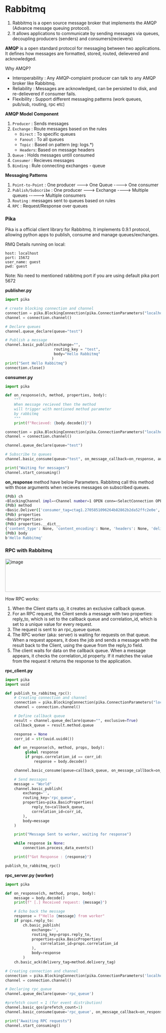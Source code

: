 # Rabbitmq
1. Rabbitmq is a open source message broker that implements the AMQP (Advance message queuing protocol).
2. It allows applications to communicate by sending messages via queues, decoupling producers (senders) and consumers(recievers)


**AMQP** is a open standard protocol for messaging between two applications. It defines how messages
are formatted, stored, routed, delievered and acknowledged.

Why AMQP?
- Interoperability : Any AMQP-complaint producer can talk to any AMQP broker like Rabbitmq.
- Reliability : Messages are acknowledged, can be persisted to disk, and re-delievered if consumer fails.
- Flexibility : Support different messaging patterns (work queues, pub/sub, routing, rpc etc)


 **AMQP Model Component**
 1. `Producer` : Sends messages
 2. `Exchange` : Route messages based on the rules
    - `Direct` : To specific queues
    - `Fanout` : To all queues
    - `Topic` : Based on pattern (eg: logs.*)
    - `Headers`: Based on message headers
  3. `Queue` : Holds messages untill consumed
  4. `Consumer` : Recieves messages
  5. `Binding` :  Rule connecting exchanges - queue

**Messaging Patterns**
1. `Point-to-Point` : One producer ---> One Queue ----> One consumer
2. `Publish/Subscribe` : One producer ---> Exchange ----> Multiple queues -----> Multiple consumers
3. `Routing` : messages sent to queues based on rules
4. `RPC` : Request/Response over queues

### Pika
Pika is a official client library for Rabbitmq. It implements 0.9.1 protocol, allowing  python apps to publish, consume and manage
queues/exchanges.

RMQ Details running on local:
```
host: localhost
port: 15672
user_name: guest
pwd: guest
```
Note: No need to mentioned rabbitmq port if you are using default pika port 5672

**publisher.py**
```python
import pika

# create blocking connection and channel
connection = pika.BlockingConnection(pika.ConnectionParameters("localhost"))
channel = connection.channel()

# Declare queues
channel.queue_declare(queue="test")

# Publish a message
channel.basic_publish(exchange="",
                      routing_key = "test",
                      body="Hello Rabbitmq"
                     )
print("Sent Hello Rabbitmq")
connection.close()
```

**consumer.py**
```python
import pika

def on_response(ch, method, properties, body):
    """
    When message recieved then the method
    will trigger with mentioned method parameter
    by rabbitmq
    """
    print(f"Recieved: {body.decode()}")

connection = pika.BlockingConnection(pika.ConnectionParameters("localhost"))
channel = connection.channel()

channel.queue_declare(queue="test")

# Subscribe to queues
channel.basic_consume(queue="test", on_message_callback=on_response, auto_ack=True)

print("Waiting for messages")
channel.start_consuming()
```

**on_response** method have below Parameters. Rabbitmq call this method with those arguments when recieves messages on
subscribed queues.
```bash
(Pdb) ch
<BlockingChannel impl=<Channel number=1 OPEN conn=<SelectConnection OPEN transport=<pika.adapters.utils.io_services_utils._AsyncPlaintextTransport object at 0x7c1688369210> params=<ConnectionParameters host=localhost port=5672 virtual_host=/ ssl=False>>>>
(Pdb) method
<Basic.Deliver(['consumer_tag=ctag1.2705851096264b82862b2da52ffc2e0e', 'delivery_tag=1', 'exchange=', 'redelivered=False', 'routing_key=test'])>
(Pdb) properties
<BasicProperties>
(Pdb) properties.__dict__
{'content_type': None, 'content_encoding': None, 'headers': None, 'delivery_mode': None, 'priority': None, 'correlation_id': None, 'reply_to': None, 'expiration': None, 'message_id': None, 'timestamp': None, 'type': None, 'user_id': None, 'app_id': None, 'cluster_id': None}
(Pdb) body
b'Hello Rabbitmq'
```

### RPC with Rabbitmq

<img width="768" height="107" alt="image" src="https://github.com/user-attachments/assets/0e6486ea-25c5-438c-8e2b-212a7bcf9e3c" />

How RPC works:
1. When the Client starts up, it creates an exclusive callback queue.
2. For an RPC request, the Client sends a message with two properties: reply_to, 
which is set to the callback queue and correlation_id, which is set to a unique value for every request.
3. The request is sent to an rpc_queue queue.
4. The RPC worker (aka: server) is waiting for requests on that queue. When a request appears, 
it does the job and sends a message with the result back to the Client, using the queue from the reply_to field.
5. The client waits for data on the callback queue. When a message appears, it checks the correlation_id property. If it matches the value from the request it returns the response to the application.

**rpc_client.py**
```python
import pika
import uuid

def publish_to_rabbitmq_rpc():
    # Creating connection and channel
    connection = pika.BlockingConnection(pika.ConnectionParameters("localhost"))
    channel = connection.channel()

    # Define callback queue
    result = channel.queue_declare(queue="", exclusive=True)
    callback_queue = result.method.queue

    response = None
    corr_id = str(uuid.uuid4())

    def on_response(ch, method, props, body):
         global response
         if props.correlation_id == corr_id:
             response = body.decode()

    channel.basic_consume(queue=callback_queue, on_message_callback=on_response, auto_ack=True)

    # Send messages
    message = "World"
    channel.basic_publish(
        exchange='',
        routing_key='rpc_queue',
        properties=pika.BasicProperties(
            reply_to=callback_queue,
            correlation_id=corr_id,
        ),
        body=message
    )

    print("Message Sent to worker, waiting for response")

    while response is None:
        connection.process_data_events()

    print(f"Got Response : {response}")

publish_to_rabbitmq_rpc()
```

**rpc_server.py (worker)**
```python
import pika

def on_response(ch, method, props, body):
    message = body.decode()
    print(f" [.] Received request: {message}")

    # Echo back the message
    response = f"Hello {message} from worker"
    if props.reply_to:
        ch.basic_publish(
            exchange='',
            routing_key=props.reply_to,
            properties=pika.BasicProperties(
                correlation_id=props.correlation_id
            ),
            body=response
        )
    ch.basic_ack(delivery_tag=method.delivery_tag)

# Creating connection and channel
connection = pika.BlockingConnection(pika.ConnectionParameters('localhost'))
channel = connection.channel()

# Declaring rpc_queue
channel.queue_declare(queue='rpc_queue')

#prefetch count = 1 (for event distribution)
channel.basic_qos(prefetch_count=1)
channel.basic_consume(queue='rpc_queue', on_message_callback=on_response)

print("Awaiting RPC requests")
channel.start_consuming()
```
